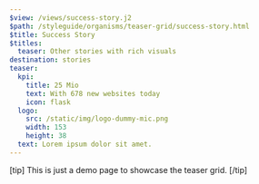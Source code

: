 ```yaml
---
$view: /views/success-story.j2
$path: /styleguide/organisms/teaser-grid/success-story.html
$title: Success Story
$titles:
  teaser: Other stories with rich visuals
destination: stories
teaser:
  kpi:
    title: 25 Mio
    text: With 678 new websites today
    icon: flask
  logo:
    src: /static/img/logo-dummy-mic.png
    width: 153
    height: 38
  text: Lorem ipsum dolor sit amet.
---
```

[tip]
This is just a demo page to showcase the teaser grid.
[/tip]
